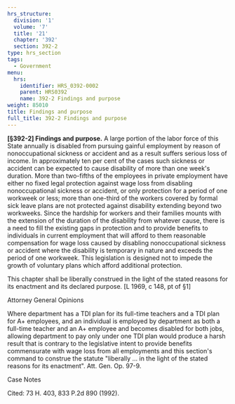 ```yaml
---
hrs_structure:
  division: '1'
  volume: '7'
  title: '21'
  chapter: '392'
  section: 392-2
type: hrs_section
tags:
  - Government
menu:
  hrs:
    identifier: HRS_0392-0002
    parent: HRS0392
    name: 392-2 Findings and purpose
weight: 85010
title: Findings and purpose
full_title: 392-2 Findings and purpose
---
```

**[§392-2] Findings and purpose.** A large portion of the labor force of this State annually is disabled from pursuing gainful employment by reason of nonoccupational sickness or accident and as a result suffers serious loss of income. In approximately ten per cent of the cases such sickness or accident can be expected to cause disability of more than one week's duration. More than two-fifths of the employees in private employment have either no fixed legal protection against wage loss from disabling nonoccupational sickness or accident, or only protection for a period of one workweek or less; more than one-third of the workers covered by formal sick leave plans are not protected against disability extending beyond two workweeks. Since the hardship for workers and their families mounts with the extension of the duration of the disability from whatever cause, there is a need to fill the existing gaps in protection and to provide benefits to individuals in current employment that will afford to them reasonable compensation for wage loss caused by disabling nonoccupational sickness or accident where the disability is temporary in nature and exceeds the period of one workweek. This legislation is designed not to impede the growth of voluntary plans which afford additional protection.

This chapter shall be liberally construed in the light of the stated reasons for its enactment and its declared purpose. [L 1969, c 148, pt of §1]

Attorney General Opinions

Where department has a TDI plan for its full-time teachers and a TDI plan for A+ employees, and an individual is employed by department as both a full-time teacher and an A+ employee and becomes disabled for both jobs, allowing department to pay only under one TDI plan would produce a harsh result that is contrary to the legislative intent to provide benefits commensurate with wage loss from all employments and this section's command to construe the statute "liberally ... in the light of the stated reasons for its enactment". Att. Gen. Op. 97-9.

Case Notes

Cited: 73 H. 403, 833 P.2d 890 (1992).
